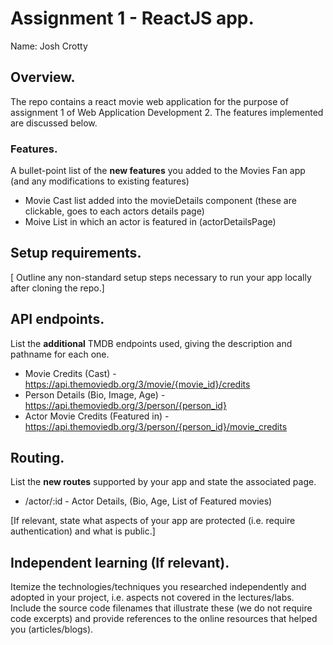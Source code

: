 # Assignment 1 - ReactJS app.

Name: Josh Crotty

## Overview.

The repo contains a react movie web application for the purpose of assignment 1 of Web Application Development 2. The features implemented are discussed below.

### Features.

A bullet-point list of the **new features** you added to the Movies Fan app (and any modifications to existing features)

-   Movie Cast list added into the movieDetails component (these are clickable, goes to each actors details page)
-   Moive List in which an actor is featured in (actorDetailsPage)

## Setup requirements.

[ Outline any non-standard setup steps necessary to run your app locally after cloning the repo.]

## API endpoints.

List the **additional** TMDB endpoints used, giving the description and pathname for each one.

-   Movie Credits (Cast) - https://api.themoviedb.org/3/movie/{movie_id}/credits
-   Person Details (Bio, Image, Age) - https://api.themoviedb.org/3/person/{person_id}
-   Actor Movie Credits (Featured in) - https://api.themoviedb.org/3/person/{person_id}/movie_credits

## Routing.

List the **new routes** supported by your app and state the associated page.

-   /actor/:id - Actor Details, (Bio, Age, List of Featured movies)

[If relevant, state what aspects of your app are protected (i.e. require authentication) and what is public.]

## Independent learning (If relevant).

Itemize the technologies/techniques you researched independently and adopted in your project,
i.e. aspects not covered in the lectures/labs. Include the source code filenames that illustrate these
(we do not require code excerpts) and provide references to the online resources that helped you (articles/blogs).
